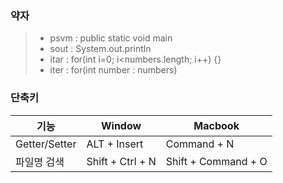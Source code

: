 ### 약자
> * psvm : public static void main 
> * sout : System.out.println
> * itar : for(int i=0; i<numbers.length; i++) {} 
> * iter : for(int number : numbers) 

### 단축키
| 기능          | Window           | Macbook             |
|-------------|------------------|---------------------|
| Getter/Setter | ALT + Insert     | Command + N         |
| 파일명 검색      | Shift + Ctrl + N | Shift + Command + O |
